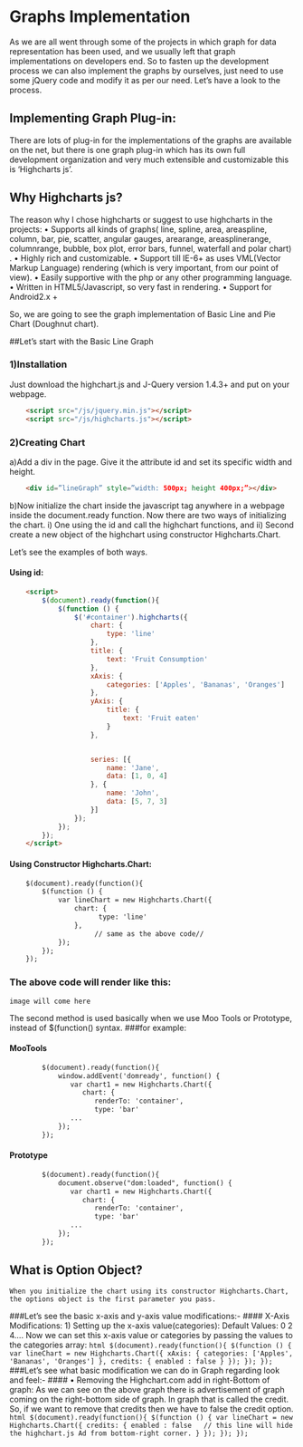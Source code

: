 # Graphs Implementation

As we are all went through some of the projects in which graph for data representation has been used, and we usually left that graph implementations on
developers end. So to fasten up the development process we can also implement the graphs by ourselves,
just need to use some jQuery code and modify it as per our need. Let’s have a look to the process.
## Implementing Graph Plug-in:
There are lots of plug-in for the implementations of the graphs are available on the net, but there is one graph plug-in which has its own full
development organization and very much extensible and customizable this is ‘Highcharts js’.

## Why Highcharts js?
The reason why I chose highcharts or suggest to use highcharts in the projects:
    • Supports all kinds of graphs( line, spline, area, areaspline, column, bar, pie, scatter, angular gauges, arearange, areasplinerange, columnrange, bubble, box plot, error bars, funnel, waterfall and polar chart) .
    • Highly rich and customizable.
    • Support till IE-6+ as uses VML(Vector Markup Language) rendering (which is very important, from our point of view).
    • Easily supportive with the php or any other programming language.
    • Written in HTML5/Javascript, so very fast in rendering.
    • Support for Android2.x +

So, we are going to see the graph implementation of Basic Line and Pie Chart (Doughnut chart).

##Let’s start with the Basic Line Graph
### 1)Installation
Just download the highchart.js and J-Query version 1.4.3+ and put on your webpage.
```html
    <script src="/js/jquery.min.js"></script>
    <script src="/js/highcharts.js"></script>
```

### 2)Creating Chart
a)Add a div in the page. Give it the attribute id and set its specific width and height.
```html
    <div id=”lineGraph” style=”width: 500px; height 400px;”></div>
```
b)Now initialize the chart inside the javascript tag anywhere in a webpage inside the document.ready function.
Now there are two ways of initializing the chart.
i) One using the id and call the highchart functions, and
ii) Second create a new object of the highchart using constructor Highcharts.Chart.

Let’s see the examples of both ways.
#### Using id:
```html
	<script>
        $(document).ready(function(){
            $(function () {
                $('#container').highcharts({
                    chart: {
                        type: 'line'
                    },
                    title: {
                        text: 'Fruit Consumption'
                    },
                    xAxis: {
                        categories: ['Apples', 'Bananas', 'Oranges']
                    },
                    yAxis: {
                        title: {
                            text: 'Fruit eaten'
                        }
                    },


                    series: [{
                        name: 'Jane',
                        data: [1, 0, 4]
                    }, {
                        name: 'John',
                        data: [5, 7, 3]
                    }]
                });
            });
        });
	</script>
```
#### Using Constructor Highcharts.Chart:
```html
    $(document).ready(function(){
        $(function () {
            var lineChart = new Highcharts.Chart({
                chart: {
                      type: 'line'
                },
                     // same as the above code//
            });
        });
    });
```

### The above code will render like this:
    image will come here

The second method is used basically when we use Moo Tools or Prototype, instead of $(function() syntax.
###for example:
#### MooTools
```html
        $(document).ready(function(){
            window.addEvent('domready', function() {
               var chart1 = new Highcharts.Chart({
                  chart: {
                     renderTo: 'container',
                     type: 'bar'
               ...
            });
        });
```
#### Prototype
```html
        $(document).ready(function(){
            document.observe("dom:loaded", function() {
               var chart1 = new Highcharts.Chart({
                  chart: {
                     renderTo: 'container',
                     type: 'bar'
               ...
            });
        });
```

## What is Option Object?
    When you initialize the chart using its constructor Highcharts.Chart, the options object is the first parameter you pass.

###Let’s see the basic x-axis and y-axis value modifications:-
    #### X-Axis Modifications:
            1) Setting up the x-axis value(categories):
                Default Values: 0 2 4….
                Now we can set this x-axis value or categories by passing the values to the categories array:
                ```html
                        $(document).ready(function(){
                            $(function () {
                                var lineChart = new Highcharts.Chart({
                                 xAxis: {
                                                categories: ['Apples', 'Bananas', 'Oranges']
                                            },
                                  credits: {
                                            enabled : false
                                   }
                                });
                            });
                        });
                ```
###Let’s see what basic modification we can do in Graph regarding look and feel:-
    #### • Removing the Highchart.com add in right-Bottom of graph:
           As we can see on the above graph there is advertisement of graph coming on the right-bottom side of graph.
           In graph that is called the credit. So, if we want to remove that credits then we have to false the credit option.
            ```html
                $(document).ready(function(){
                    $(function () {
                        var lineChart = new Highcharts.Chart({
                           credits: {
                                    enabled : false   // this line will hide the highchart.js Ad from bottom-right corner.
                           }
                        });
                    });
                });
            ```
